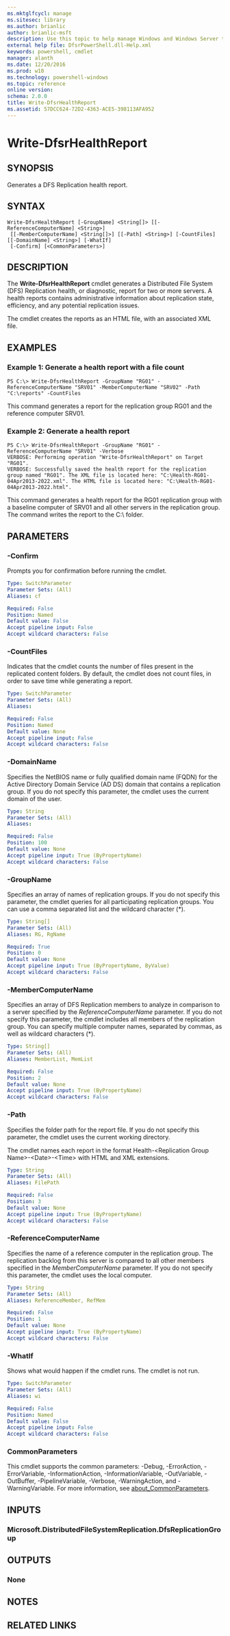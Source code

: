 ```yaml
---
ms.mktglfcycl: manage
ms.sitesec: library
ms.author: brianlic
author: brianlic-msft
description: Use this topic to help manage Windows and Windows Server technologies with Windows PowerShell.
external help file: DfsrPowerShell.dll-Help.xml
keywords: powershell, cmdlet
manager: alanth
ms.date: 12/20/2016
ms.prod: w10
ms.technology: powershell-windows
ms.topic: reference
online version: 
schema: 2.0.0
title: Write-DfsrHealthReport
ms.assetid: 57DCC624-72D2-4363-ACE5-398113AFA952
---
```


# Write-DfsrHealthReport

## SYNOPSIS
Generates a DFS Replication health report.

## SYNTAX

```
Write-DfsrHealthReport [-GroupName] <String[]> [[-ReferenceComputerName] <String>]
 [[-MemberComputerName] <String[]>] [[-Path] <String>] [-CountFiles] [[-DomainName] <String>] [-WhatIf]
 [-Confirm] [<CommonParameters>]
```

## DESCRIPTION
The **Write-DfsrHealthReport** cmdlet generates a Distributed File System (DFS) Replication health, or diagnostic, report for two or more servers.
A health reports contains administrative information about replication state, efficiency, and any potential replication issues.

The cmdlet creates the reports as an HTML file, with an associated XML file.

## EXAMPLES

### Example 1: Generate a health report with a file count
```
PS C:\> Write-DfsrHealthReport -GroupName "RG01" -ReferenceComputerName "SRV01" -MemberComputerName "SRV02" -Path "C:\reports" -CountFiles
```

This command generates a report for the replication group RG01 and the reference computer SRV01.

### Example 2: Generate a health report
```
PS C:\> Write-DfsrHealthReport -GroupName "RG01" -ReferenceComputerName "SRV01" -Verbose
VERBOSE: Performing operation "Write-DfsrHealthReport" on Target "RG01".
VERBOSE: Successfully saved the health report for the replication group named "RG01". The XML file is located here: "C:\Health-RG01-04Apr2013-2022.xml". The HTML file is located here: "C:\Health-RG01-04Apr2013-2022.html".
```

This command generates a health report for the RG01 replication group with a baseline computer of SRV01 and all other servers in the replication group.
The command writes the report to the C:\ folder.

## PARAMETERS

### -Confirm
Prompts you for confirmation before running the cmdlet.

```yaml
Type: SwitchParameter
Parameter Sets: (All)
Aliases: cf

Required: False
Position: Named
Default value: False
Accept pipeline input: False
Accept wildcard characters: False
```

### -CountFiles
Indicates that the cmdlet counts the number of files present in the replicated content folders.
By default, the cmdlet does not count files, in order to save time while generating a report.

```yaml
Type: SwitchParameter
Parameter Sets: (All)
Aliases: 

Required: False
Position: Named
Default value: None
Accept pipeline input: False
Accept wildcard characters: False
```

### -DomainName
Specifies the NetBIOS name or fully qualified domain name (FQDN) for the Active Directory Domain Service (AD DS) domain that contains a replication group.
If you do not specify this parameter, the cmdlet uses the current domain of the user.

```yaml
Type: String
Parameter Sets: (All)
Aliases: 

Required: False
Position: 100
Default value: None
Accept pipeline input: True (ByPropertyName)
Accept wildcard characters: False
```

### -GroupName
Specifies an array of names of replication groups.
If you do not specify this parameter, the cmdlet queries for all participating replication groups.
You can use a comma separated list and the wildcard character (*).

```yaml
Type: String[]
Parameter Sets: (All)
Aliases: RG, RgName

Required: True
Position: 0
Default value: None
Accept pipeline input: True (ByPropertyName, ByValue)
Accept wildcard characters: False
```

### -MemberComputerName
Specifies an array of DFS Replication members to analyze in comparison to a server specified by the *ReferenceComputerName* parameter.
If you do not specify this parameter, the cmdlet includes all members of the replication group.
You can specify multiple computer names, separated by commas, as well as wildcard characters (*).

```yaml
Type: String[]
Parameter Sets: (All)
Aliases: MemberList, MemList

Required: False
Position: 2
Default value: None
Accept pipeline input: True (ByPropertyName)
Accept wildcard characters: False
```

### -Path
Specifies the folder path for the report file.
If you do not specify this parameter, the cmdlet uses the current working directory.

The cmdlet names each report in the format Health-\<Replication Group Name\>-\<Date\>-\<Time\> with HTML and XML extensions.

```yaml
Type: String
Parameter Sets: (All)
Aliases: FilePath

Required: False
Position: 3
Default value: None
Accept pipeline input: True (ByPropertyName)
Accept wildcard characters: False
```

### -ReferenceComputerName
Specifies the name of a reference computer in the replication group.
The replication backlog from this server is compared to all other members specified in the *MemberComputerName* parameter.
If you do not specify this parameter, the cmdlet uses the local computer.

```yaml
Type: String
Parameter Sets: (All)
Aliases: ReferenceMember, RefMem

Required: False
Position: 1
Default value: None
Accept pipeline input: True (ByPropertyName)
Accept wildcard characters: False
```

### -WhatIf
Shows what would happen if the cmdlet runs.
The cmdlet is not run.

```yaml
Type: SwitchParameter
Parameter Sets: (All)
Aliases: wi

Required: False
Position: Named
Default value: False
Accept pipeline input: False
Accept wildcard characters: False
```

### CommonParameters
This cmdlet supports the common parameters: -Debug, -ErrorAction, -ErrorVariable, -InformationAction, -InformationVariable, -OutVariable, -OutBuffer, -PipelineVariable, -Verbose, -WarningAction, and -WarningVariable. For more information, see [about_CommonParameters](http://go.microsoft.com/fwlink/?LinkID=113216).

## INPUTS

### Microsoft.DistributedFileSystemReplication.DfsReplicationGroup

## OUTPUTS

### None

## NOTES

## RELATED LINKS

